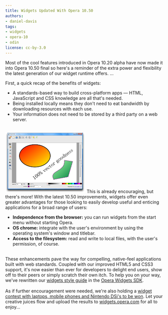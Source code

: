 ```yaml
---
title: Widgets Updated With Opera 10.50
authors:
- daniel-davis
tags:
- widgets
- opera-10
- odin
license: cc-by-3.0
---
```


<p>Most of the cool features introduced in Opera 10.20 alpha have now made it into Opera 10.50 final so here&#39;s a reminder of the extra power and flexibility the latest generation of our widget runtime offers. ... </p><!--more-->First, a quick recap of the benefits of widgets:<br/><ul class="bullets"><li>A standards-based way to build cross-platform apps — HTML, JavaScript and CSS knowledge are all that&#39;s needed.</li><li>Being installed locally means they don&#39;t need to eat bandwidth by downloading resources with each use.</li><li>Your information does not need to be stored by a third party on a web server.</li></ul><br/><span class='imgright'><img alt='' src='/blog/widgets-updated-with-opera-10-50/svg-edit_small.png' /></span> This is already encouraging, but there&#39;s more! With the latest 10.50 improvements, widgets offer even greater advantages for those looking to easily develop useful and enticing applications for a broad range of users:<br/><ul class="bullets"><li><strong>Independence from the browser:</strong> you can run widgets from the start menu without starting Opera.</li><li><strong>OS chrome:</strong> integrate with the user&#39;s environment by using the operating system&#39;s window and titlebar.</li><li><strong>Access to the filesystem:</strong> read and write to local files, with the user&#39;s permission, of course.</li></ul><br/>These enhancements pave the way for compelling, native-feel applications built with web standards. Coupled with our improved HTML5 and CSS3 support, it&#39;s now easier than ever for developers to delight end users, show off to their peers or simply scratch their own itch. To help you on your way, we&#39;ve rewritten our <a href="http://dev.opera.com/articles/view/opera-widgets-style-guide/" target="_blank">widgets style guide</a> in the <a href="http://dev.opera.com/articles/view/opera-widgets-sdk/" target="_blank">Opera Widgets SDK</a>.<br/><br/>As if further encouragement were needed, we&#39;re also holding a <a href="http://widgets.opera.com/contest/" target="_blank">widget contest with laptops, mobile phones and Nintendo DSi&#39;s to be won</a>. Let your creative juices flow and upload the results to <a href="http://widgets.opera.com/" target="_blank">widgets.opera.com</a> for all to enjoy...
